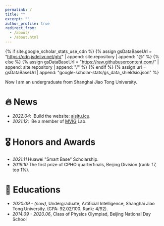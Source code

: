 ```yaml
---
permalink: /
title: ""
excerpt: ""
author_profile: true
redirect_from: 
  - /about/
  - /about.html
---
```


{% if site.google_scholar_stats_use_cdn %}
{% assign gsDataBaseUrl = "https://cdn.jsdelivr.net/gh/" | append: site.repository | append: "@" %}
{% else %}
{% assign gsDataBaseUrl = "https://raw.githubusercontent.com/" | append: site.repository | append: "/" %}
{% endif %}
{% assign url = gsDataBaseUrl | append: "google-scholar-stats/gs_data_shieldsio.json" %}

<span class='anchor' id='about-me'></span>

Now I am an undergraduate from Shanghai Jiao Tong University.


# 🔥 News
- *2022.04*: &nbsp;Build the website: [aisjtu.icu](https://www.aisjtu.icu).
- *2021.12*: &nbsp;Be a member of [MVIG](https://www.mvig.org) Lab.

# 🎖 Honors and Awards

- *2021.11* Huawei "Smart Base" Scholarship.
- *2019.10* The first prize of CPHO quarterfinals, Beijing Division (rank: 17, top 1%).

# 📖 Educations
- *2020.09 - (now)*, Undergraduate, Artificial Intelligence, Shanghai Jiao Tong University. (GPA: 92.02/100. Rank: 4/92).
- *2014.09 - 2020.06*, Class of Physics Olympiad, Beijing National Day School
